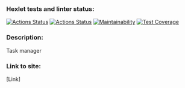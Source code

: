 ### Hexlet tests and linter status:
[![Actions Status](https://github.com/Se4iv/java-project-99/actions/workflows/hexlet-check.yml/badge.svg)](https://github.com/Se4iv/java-project-99/actions)
[![Actions Status](https://github.com/Se4iv/java-project-99/actions/workflows/main.yml/badge.svg)](https://github.com/Se4iv/java-project-99/actions/workflows/main.yml)
[![Maintainability](https://api.codeclimate.com/v1/badges/679fcb4fb7b545bf4590/maintainability)](https://codeclimate.com/github/Se4iv/java-project-99/maintainability)
[![Test Coverage](https://api.codeclimate.com/v1/badges/679fcb4fb7b545bf4590/test_coverage)](https://codeclimate.com/github/Se4iv/java-project-99/test_coverage)
### Description:
Task manager

### Link to site: 
[Link]
